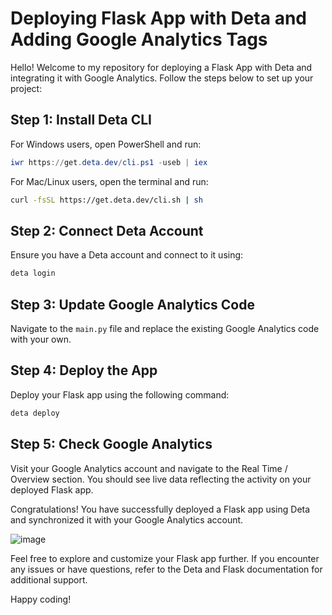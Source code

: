 # Deploying Flask App with Deta and Adding Google Analytics Tags

Hello! Welcome to my repository for deploying a Flask App with Deta and integrating it with Google Analytics. Follow the steps below to set up your project:

## Step 1: Install Deta CLI

For Windows users, open PowerShell and run:

```powershell
iwr https://get.deta.dev/cli.ps1 -useb | iex
```

For Mac/Linux users, open the terminal and run:

```bash
curl -fsSL https://get.deta.dev/cli.sh | sh
```

## Step 2: Connect Deta Account

Ensure you have a Deta account and connect to it using:

```bash
deta login
```

## Step 3: Update Google Analytics Code

Navigate to the `main.py` file and replace the existing Google Analytics code with your own.

## Step 4: Deploy the App

Deploy your Flask app using the following command:

```bash
deta deploy
```

## Step 5: Check Google Analytics

Visit your Google Analytics account and navigate to the Real Time / Overview section. You should see live data reflecting the activity on your deployed Flask app.

Congratulations! You have successfully deployed a Flask app using Deta and synchronized it with your Google Analytics account.

![image](https://user-images.githubusercontent.com/119404054/205500020-757bc843-fea2-41a2-89df-891f399f23ba.png)

Feel free to explore and customize your Flask app further. If you encounter any issues or have questions, refer to the Deta and Flask documentation for additional support.

Happy coding!
